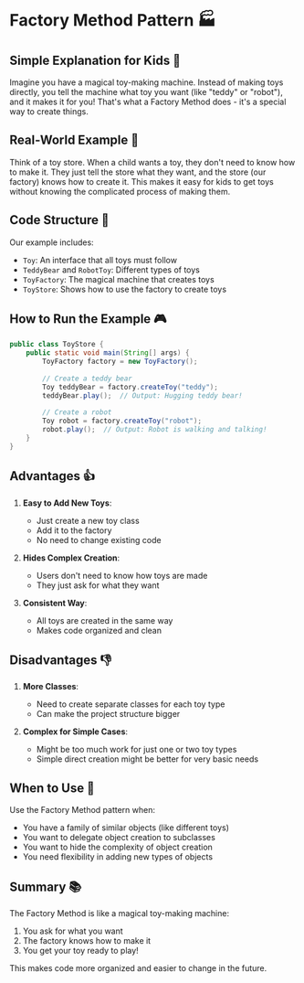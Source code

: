# Factory Method Pattern 🏭

## Simple Explanation for Kids 🎈

Imagine you have a magical toy-making machine. Instead of making toys directly, you tell the machine what toy you want (like "teddy" or "robot"), and it makes it for you! That's what a Factory Method does - it's a special way to create things.

## Real-World Example 🎪

Think of a toy store. When a child wants a toy, they don't need to know how to make it. They just tell the store what they want, and the store (our factory) knows how to create it. This makes it easy for kids to get toys without knowing the complicated process of making them.

## Code Structure 📝

Our example includes:
- `Toy`: An interface that all toys must follow
- `TeddyBear` and `RobotToy`: Different types of toys
- `ToyFactory`: The magical machine that creates toys
- `ToyStore`: Shows how to use the factory to create toys

## How to Run the Example 🎮

```java
public class ToyStore {
    public static void main(String[] args) {
        ToyFactory factory = new ToyFactory();
        
        // Create a teddy bear
        Toy teddyBear = factory.createToy("teddy");
        teddyBear.play();  // Output: Hugging teddy bear!
        
        // Create a robot
        Toy robot = factory.createToy("robot");
        robot.play();  // Output: Robot is walking and talking!
    }
}
```

## Advantages 👍

1. **Easy to Add New Toys**: 
   - Just create a new toy class
   - Add it to the factory
   - No need to change existing code

2. **Hides Complex Creation**: 
   - Users don't need to know how toys are made
   - They just ask for what they want

3. **Consistent Way**: 
   - All toys are created in the same way
   - Makes code organized and clean

## Disadvantages 👎

1. **More Classes**: 
   - Need to create separate classes for each toy type
   - Can make the project structure bigger

2. **Complex for Simple Cases**: 
   - Might be too much work for just one or two toy types
   - Simple direct creation might be better for very basic needs

## When to Use 🎯

Use the Factory Method pattern when:
- You have a family of similar objects (like different toys)
- You want to delegate object creation to subclasses
- You want to hide the complexity of object creation
- You need flexibility in adding new types of objects

## Summary 📚

The Factory Method is like a magical toy-making machine:
1. You ask for what you want
2. The factory knows how to make it
3. You get your toy ready to play!

This makes code more organized and easier to change in the future.